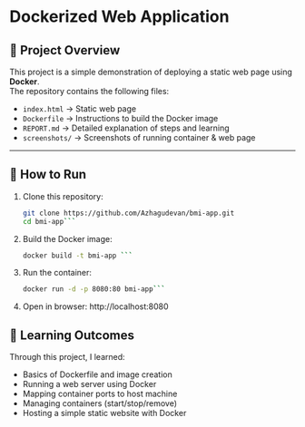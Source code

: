 # Dockerized Web Application

## 📌 Project Overview
This project is a simple demonstration of deploying a static web page using **Docker**.  
The repository contains the following files:

- `index.html` → Static web page
- `Dockerfile` → Instructions to build the Docker image
- `REPORT.md` → Detailed explanation of steps and learning
- `screenshots/` → Screenshots of running container & web page

---

## 🚀 How to Run

1. Clone this repository:
   ```bash
   git clone https://github.com/Azhagudevan/bmi-app.git
   cd bmi-app```

2. Build the Docker image:
   ```bash
   docker build -t bmi-app ```
   
3. Run the container:
   ```bash
   docker run -d -p 8080:80 bmi-app```

4. Open in browser:
    http://localhost:8080


## 📖 Learning Outcomes
Through this project, I learned:
 - Basics of Dockerfile and image creation
 - Running a web server using Docker
 - Mapping container ports to host machine
 - Managing containers (start/stop/remove)
 - Hosting a simple static website with Docker

